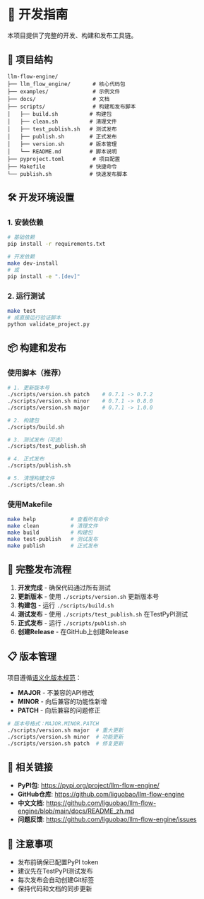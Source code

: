 # 🔧 开发指南

本项目提供了完整的开发、构建和发布工具链。

## 📁 项目结构

```
llm-flow-engine/
├── llm_flow_engine/       # 核心代码包
├── examples/              # 示例文件
├── docs/                  # 文档
├── scripts/               # 构建和发布脚本
│   ├── build.sh          # 构建包
│   ├── clean.sh          # 清理文件
│   ├── test_publish.sh   # 测试发布
│   ├── publish.sh        # 正式发布
│   ├── version.sh        # 版本管理
│   └── README.md         # 脚本说明
├── pyproject.toml         # 项目配置
├── Makefile              # 快捷命令
└── publish.sh            # 快速发布脚本
```

## 🛠️ 开发环境设置

### 1. 安装依赖

```bash
# 基础依赖
pip install -r requirements.txt

# 开发依赖
make dev-install
# 或
pip install -e ".[dev]"
```

### 2. 运行测试

```bash
make test
# 或直接运行验证脚本
python validate_project.py
```

## 📦 构建和发布

### 使用脚本（推荐）

```bash
# 1. 更新版本号
./scripts/version.sh patch    # 0.7.1 -> 0.7.2
./scripts/version.sh minor    # 0.7.1 -> 0.8.0
./scripts/version.sh major    # 0.7.1 -> 1.0.0

# 2. 构建包
./scripts/build.sh

# 3. 测试发布（可选）
./scripts/test_publish.sh

# 4. 正式发布
./scripts/publish.sh

# 5. 清理构建文件
./scripts/clean.sh
```

### 使用Makefile

```bash
make help           # 查看所有命令
make clean          # 清理文件
make build          # 构建包
make test-publish   # 测试发布
make publish        # 正式发布
```

## 🔄 完整发布流程

1. **开发完成** - 确保代码通过所有测试
2. **更新版本** - 使用 `./scripts/version.sh` 更新版本号
3. **构建包** - 运行 `./scripts/build.sh`
4. **测试发布** - 使用 `./scripts/test_publish.sh` 在TestPyPI测试
5. **正式发布** - 运行 `./scripts/publish.sh`
6. **创建Release** - 在GitHub上创建Release

## 📋 版本管理

项目遵循[语义化版本规范](https://semver.org/lang/zh-CN/)：

- **MAJOR** - 不兼容的API修改
- **MINOR** - 向后兼容的功能性新增
- **PATCH** - 向后兼容的问题修正

```bash
# 版本号格式：MAJOR.MINOR.PATCH
./scripts/version.sh major  # 重大更新
./scripts/version.sh minor  # 功能更新
./scripts/version.sh patch  # 修复更新
```

## 🔗 相关链接

- **PyPI包**: https://pypi.org/project/llm-flow-engine/
- **GitHub仓库**: https://github.com/liguobao/llm-flow-engine
- **中文文档**: https://github.com/liguobao/llm-flow-engine/blob/main/docs/README_zh.md
- **问题反馈**: https://github.com/liguobao/llm-flow-engine/issues

## 🚨 注意事项

- 发布前确保已配置PyPI token
- 建议先在TestPyPI测试发布
- 每次发布会自动创建Git标签
- 保持代码和文档的同步更新
